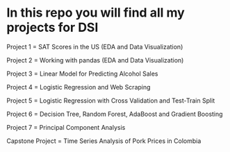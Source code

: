 # In this repo you will find all my projects for DSI
Project 1 = SAT Scores in the US (EDA and Data Visualization)

Project 2 = Working with pandas (EDA and Data Visualization)

Project 3 = Linear Model for Predicting Alcohol Sales

Project 4 = Logistic Regression and Web Scraping

Project 5 = Logistic Regression with Cross Validation and Test-Train Split

Project 6 = Decision Tree, Random Forest, AdaBoost and Gradient Boosting

Project 7 = Principal Component Analysis

Capstone Project = Time Series Analysis of Pork Prices in Colombia
